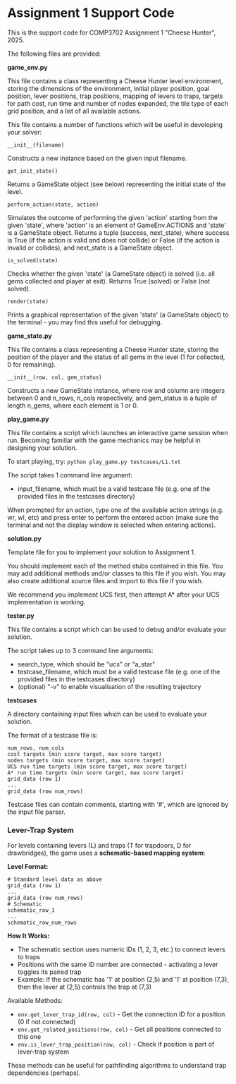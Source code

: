 # Assignment 1 Support Code

This is the support code for COMP3702 Assignment 1 "Cheese Hunter", 2025.

The following files are provided:

**game_env.py**

This file contains a class representing a Cheese Hunter level environment, storing the dimensions of the
environment, initial player position, goal position, lever positions, trap positions, mapping of levers to 
traps, targets for path cost, run time and number of nodes expanded, the tile type of each grid position,
and a list of all available actions.

This file contains a number of functions which will be useful in developing your solver:

~~~~~
__init__(filename)
~~~~~
Constructs a new instance based on the given input filename.


~~~~~
get_init_state()
~~~~~
Returns a GameState object (see below) representing the initial state of the level.


~~~~~
perform_action(state, action)
~~~~~
Simulates the outcome of performing the given 'action' starting from the given 'state', where 'action' is an element of
GameEnv.ACTIONS and 'state' is a GameState object. Returns a tuple (success, next_state), where success is True (if the
action is valid and does not collide) or False (if the action is invalid or collides), and next_state is a GameState
object.


~~~~~
is_solved(state)
~~~~~
Checks whether the given 'state' (a GameState object) is solved (i.e. all gems collected and player at exit). Returns
True (solved) or False (not solved).


~~~~~
render(state)
~~~~~
Prints a graphical representation of the given 'state' (a GameState object) to the terminal - you may find this useful 
for debugging.


**game_state.py**

This file contains a class representing a Cheese Hunter state, storing the position of the player and the status
of all gems in the level (1 for collected, 0 for remaining).

~~~~~
__init__(row, col, gem_status)
~~~~~
Constructs a new GameState instance, where row and column are integers between 0 and n_rows, n_cols respectively, and
gem_status is a tuple of length n_gems, where each element is 1 or 0.


**play_game.py**


This file contains a script which launches an interactive game session when run. Becoming familiar with the game
mechanics may be helpful in designing your solution.

To start playing, try:
`python play_game.py testcases/L1.txt`

The script takes 1 command line argument:
- input_filename, which must be a valid testcase file (e.g. one of the provided files in the testcases directory)

When prompted for an action, type one of the available action strings (e.g. wr, wl, etc) and press enter to perform the
entered action (make sure the terminal and not the display window is selected when entering actions).


**solution.py**

Template file for you to implement your solution to Assignment 1.

You should implement each of the method stubs contained in this file. You may add additional methods and/or classes to
this file if you wish. You may also create additional source files and import to this file if you wish.

We recommend you implement UCS first, then attempt A* after your UCS implementation is working.


**tester.py**

This file contains a script which can be used to debug and/or evaluate your solution.

The script takes up to 3 command line arguments:
- search_type, which should be "ucs" or "a_star"
- testcase_filename, which must be a valid testcase file (e.g. one of the provided files in the testcases directory)
- (optional) "-v" to enable visualisation of the resulting trajectory


**testcases**

A directory containing input files which can be used to evaluate your solution.

The format of a testcase file is:
~~~~~
num_rows, num_cols
cost targets (min score target, max score target)
nodes targets (min score target, max score target)
UCS run time targets (min score target, max score target)
A* run time targets (min score target, max score target)
grid_data (row 1)
...
grid_data (row num_rows)
~~~~~

Testcase files can contain comments, starting with '#', which are ignored by the input file parser.


### Lever-Trap System

For levels containing levers (L) and traps (T for trapdoors, D for drawbridges), the game uses a **schematic-based mapping system**:

**Level Format:**
```
# Standard level data as above
grid_data (row 1)
...
grid_data (row num_rows)
# Schematic
schematic_row_1
...
schematic_row_num_rows
```

**How It Works:**
- The schematic section uses numeric IDs (1, 2, 3, etc.) to connect levers to traps
- Positions with the same ID number are connected - activating a lever toggles its paired trap
- Example: If the schematic has '1' at position (2,5) and '1' at position (7,3), then the lever at (2,5) controls the trap at (7,3)

Available Methods:
- `env.get_lever_trap_id(row, col)` - Get the connection ID for a position (0 if not connected)
- `env.get_related_positions(row, col)` - Get all positions connected to this one
- `env.is_lever_trap_position(row, col)` - Check if position is part of lever-trap system

These methods can be useful for pathfinding algorithms to understand trap dependencies (perhaps).
